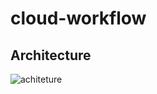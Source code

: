 # cloud-workflow


## Architecture


![achiteture](https://user-images.githubusercontent.com/32064166/102089867-886f1900-3dfb-11eb-8e39-a690cfaff6b9.png)

